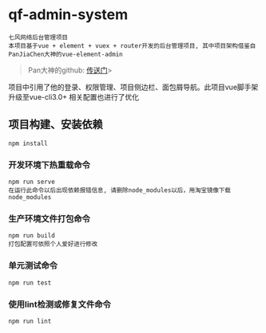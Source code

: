 # qf-admin-system
```
七风网络后台管理项目
本项目基于vue + element + vuex + router开发的后台管理项目, 其中项目架构借鉴自PanJiaChen大神的vue-element-admin
```
>Pan大神的github: [传送门](https://github.com/PanJiaChen/vue-element-admin)> <br/>

项目中引用了他的登录、权限管理、项目侧边栏、面包屑导航。此项目vue脚手架升级至vue-cli3.0+ 相关配置也进行了优化

## 项目构建、安装依赖
```
npm install
```

### 开发环境下热重载命令
```
npm run serve
在运行此命令以后出现依赖报错信息, 请删除node_modules以后，用淘宝镜像下载node_modules
```

### 生产环境文件打包命令
```
npm run build
打包配置可依照个人爱好进行修改
```

### 单元测试命令
```
npm run test
```

### 使用lint检测或修复文件命令
```
npm run lint
```
